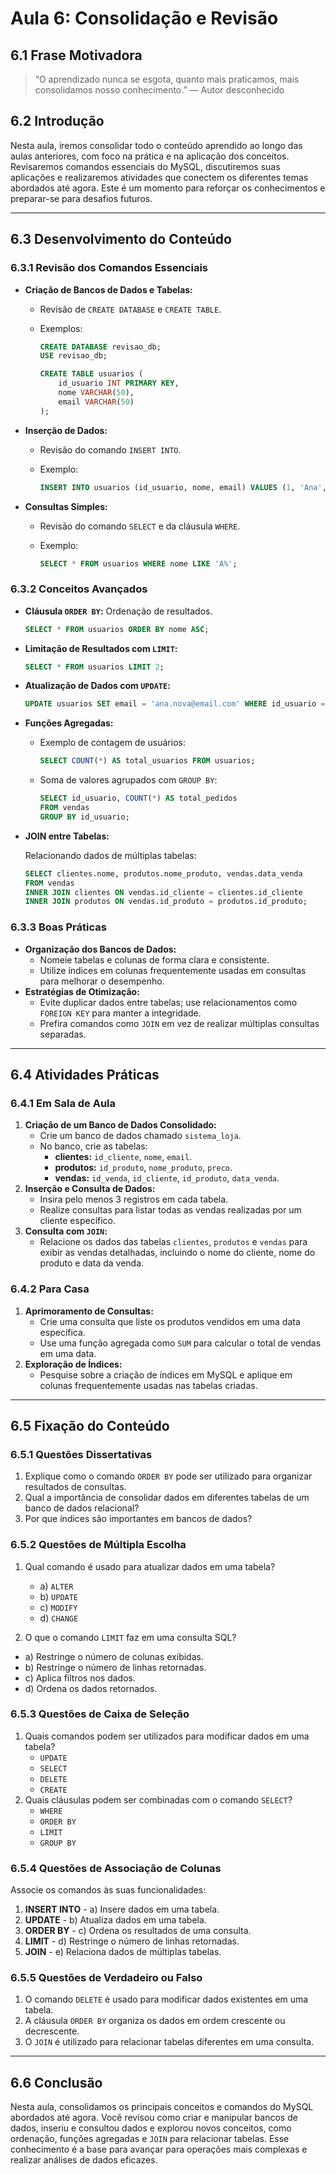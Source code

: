 # Aula 6: Consolidação e Revisão

## 6.1 Frase Motivadora

> “O aprendizado nunca se esgota, quanto mais praticamos, mais consolidamos nosso conhecimento.” — Autor desconhecido

## 6.2 Introdução

Nesta aula, iremos consolidar todo o conteúdo aprendido ao longo das aulas anteriores, com foco na prática e na aplicação dos conceitos. Revisaremos comandos essenciais do MySQL, discutiremos suas aplicações e realizaremos atividades que conectem os diferentes temas abordados até agora. Este é um momento para reforçar os conhecimentos e preparar-se para desafios futuros.

------

## 6.3 Desenvolvimento do Conteúdo

### 6.3.1 Revisão dos Comandos Essenciais

- **Criação de Bancos de Dados e Tabelas:**

  - Revisão de `CREATE DATABASE` e `CREATE TABLE`.

  - Exemplos:

    ```sql
    CREATE DATABASE revisao_db;
    USE revisao_db;
    
    CREATE TABLE usuarios (
        id_usuario INT PRIMARY KEY,
        nome VARCHAR(50),
        email VARCHAR(50)
    );
    ```

- **Inserção de Dados:**

  - Revisão do comando `INSERT INTO`.

  - Exemplo:

    ```sql
    INSERT INTO usuarios (id_usuario, nome, email) VALUES (1, 'Ana', 'ana@email.com');
    ```

- **Consultas Simples:**

  - Revisão do comando `SELECT` e da cláusula `WHERE`.

  - Exemplo:

    ```sql
    SELECT * FROM usuarios WHERE nome LIKE 'A%';
    ```

### 6.3.2 Conceitos Avançados

- **Cláusula `ORDER BY`:** Ordenação de resultados.

  ```sql
  SELECT * FROM usuarios ORDER BY nome ASC;
  ```

- **Limitação de Resultados com `LIMIT`:**

  ```sql
  SELECT * FROM usuarios LIMIT 2;
  ```

- **Atualização de Dados com `UPDATE`:**

  ```sql
  UPDATE usuarios SET email = 'ana.nova@email.com' WHERE id_usuario = 1;
  ```

- **Funções Agregadas:**

  - Exemplo de contagem de usuários:

    ```sql
    SELECT COUNT(*) AS total_usuarios FROM usuarios;
    ```

  - Soma de valores agrupados com `GROUP BY`:

    ```sql
    SELECT id_usuario, COUNT(*) AS total_pedidos
    FROM vendas
    GROUP BY id_usuario;
    ```

- **JOIN entre Tabelas:**

  Relacionando dados de múltiplas tabelas:

  ```sql
  SELECT clientes.nome, produtos.nome_produto, vendas.data_venda
  FROM vendas
  INNER JOIN clientes ON vendas.id_cliente = clientes.id_cliente
  INNER JOIN produtos ON vendas.id_produto = produtos.id_produto;
  ```

### 6.3.3 Boas Práticas

- **Organização dos Bancos de Dados:**
  - Nomeie tabelas e colunas de forma clara e consistente.
  - Utilize índices em colunas frequentemente usadas em consultas para melhorar o desempenho.
- **Estratégias de Otimização:**
  - Evite duplicar dados entre tabelas; use relacionamentos como `FOREIGN KEY` para manter a integridade.
  - Prefira comandos como `JOIN` em vez de realizar múltiplas consultas separadas.

------

## 6.4 Atividades Práticas

### 6.4.1 Em Sala de Aula

1. **Criação de um Banco de Dados Consolidado:**
   - Crie um banco de dados chamado `sistema_loja`.
   - No banco, crie as tabelas:
     - **clientes:** `id_cliente`, `nome`, `email`.
     - **produtos:** `id_produto`, `nome_produto`, `preco`.
     - **vendas:** `id_venda`, `id_cliente`, `id_produto`, `data_venda`.
2. **Inserção e Consulta de Dados:**
   - Insira pelo menos 3 registros em cada tabela.
   - Realize consultas para listar todas as vendas realizadas por um cliente específico.
3. **Consulta com `JOIN`:**
   - Relacione os dados das tabelas `clientes`, `produtos` e `vendas` para exibir as vendas detalhadas, incluindo o nome do cliente, nome do produto e data da venda.

### 6.4.2 Para Casa

1. **Aprimoramento de Consultas:**
   - Crie uma consulta que liste os produtos vendidos em uma data específica.
   - Use uma função agregada como `SUM` para calcular o total de vendas em uma data.
2. **Exploração de Índices:**
   - Pesquise sobre a criação de índices em MySQL e aplique em colunas frequentemente usadas nas tabelas criadas.

------

## 6.5 Fixação do Conteúdo

### 6.5.1 Questões Dissertativas

1. Explique como o comando `ORDER BY` pode ser utilizado para organizar resultados de consultas.
2. Qual a importância de consolidar dados em diferentes tabelas de um banco de dados relacional?
3. Por que índices são importantes em bancos de dados?

### 6.5.2 Questões de Múltipla Escolha

1. Qual comando é usado para atualizar dados em uma tabela?
   - a) `ALTER`
   - b) `UPDATE`
   - c) `MODIFY`
   - d) `CHANGE`

2. O que o comando `LIMIT` faz em uma consulta SQL?

- a) Restringe o número de colunas exibidas.
- b) Restringe o número de linhas retornadas.
- c) Aplica filtros nos dados.
- d) Ordena os dados retornados.

### 6.5.3 Questões de Caixa de Seleção

1. Quais comandos podem ser utilizados para modificar dados em uma tabela?
   - `UPDATE`
   - `SELECT`
   - `DELETE`
   - `CREATE`
2. Quais cláusulas podem ser combinadas com o comando `SELECT`?
   - `WHERE`
   - `ORDER BY`
   - `LIMIT`
   - `GROUP BY`

### 6.5.4 Questões de Associação de Colunas

Associe os comandos às suas funcionalidades:

1. **INSERT INTO** - a) Insere dados em uma tabela.
2. **UPDATE** - b) Atualiza dados em uma tabela.
3. **ORDER BY** - c) Ordena os resultados de uma consulta.
4. **LIMIT** - d) Restringe o número de linhas retornadas.
5. **JOIN** - e) Relaciona dados de múltiplas tabelas.

### 6.5.5 Questões de Verdadeiro ou Falso

1. O comando `DELETE` é usado para modificar dados existentes em uma tabela.
2. A cláusula `ORDER BY` organiza os dados em ordem crescente ou decrescente.
3. O `JOIN` é utilizado para relacionar tabelas diferentes em uma consulta.

------

## 6.6 Conclusão

Nesta aula, consolidamos os principais conceitos e comandos do MySQL abordados até agora. Você revisou como criar e manipular bancos de dados, inseriu e consultou dados e explorou novos conceitos, como ordenação, funções agregadas e `JOIN` para relacionar tabelas. Esse conhecimento é a base para avançar para operações mais complexas e realizar análises de dados eficazes.